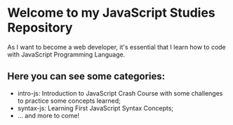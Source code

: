 # Welcome to my JavaScript Studies Repository

As I want to become a web developer, it's essential that I learn how to code with JavaScript Programming Language.

<div>
  <h2>Here you can see some categories:</h2>
  <ul>
    <li>intro-js: Introduction to JavaScript Crash Course with some challenges to practice some concepts learned;</li>
    <li>syntax-js: Learning First JavaScript Syntax Concepts;</li>
    <li>... and more to come!</li>
    <!--<li></li>
    <li></li>
    <li></li>
    <li></li>-->
  </ul>
</div>
